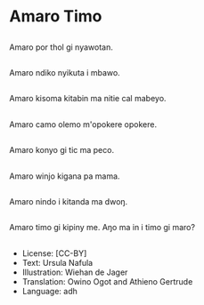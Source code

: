 # Amaro Timo

##
Amaro por thol gi nyawotan.

##
Amaro ndiko nyikuta i mbawo.

##
Amaro kisoma kitabin ma nitie cal mabeyo.

##
Amaro camo olemo m'opokere opokere.

##
Amaro konyo gi tic ma peco.

##
Amaro winjo kigana pa mama.

##
Amaro nindo i kitanda ma dwoŋ.

##
Amaro timo gi kipiny me. Aŋo ma in i timo gi maro?

##
* License: [CC-BY]
* Text: Ursula Nafula
* Illustration: Wiehan de Jager
* Translation: Owino Ogot and Athieno Gertrude
* Language: adh
